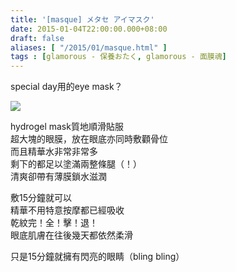```yaml
---
title: '[masque] メタセ アイマスク'
date: 2015-01-04T22:00:00.000+08:00
draft: false
aliases: [ "/2015/01/masque.html" ]
tags : [glamorous - 保養おたく, glamorous - 面膜魂]
---
```


special day用的eye mask？  

[![](https://farm8.staticflickr.com/7533/16185720575_7f9989b9f8_z.jpg)](https://farm8.staticflickr.com/7533/16185720575_7f9989b9f8_z.jpg)

hydrogel mask質地順滑貼服  
超大塊的眼膜，放在眼底亦同時敷顴骨位  
而且精華水非常非常多  
剩下的都足以塗滿兩整條腿（！）  
清爽卻帶有薄膜鎖水滋潤  
  
敷15分鐘就可以  
精華不用特意按摩都已經吸收  
乾紋完！全！擊！退！  
眼底肌膚在往後幾天都依然柔滑  
  
只是15分鐘就擁有閃亮的眼睛（bling bling）